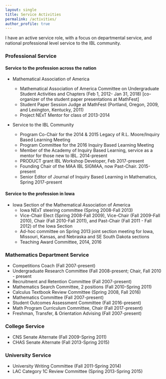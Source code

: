 ```yaml
---
layout: single
title: Service Activities
permalink: /activities/
author_profile: true
---
```


I have an active service role, with a focus on departmental service, and national professional level service to the IBL community.

### Professional Service

#### Service to the profession across the nation

- Mathematical Association of America
  * Mathematical Association of America Committee on Undergraduate Student Activities and Chapters (Feb 1, 2012- Jan 31, 2018) [co-organizer of the student paper presentations at MathFest]
  * Student Paper Session Judge at MathFest (Portland, Oregon, 2009, and Lexington, Kentucky, 2011)
  * Project NExT Mentor for class of 2013-2014

- Service to the IBL Community
  * Program Co-Chair for the 2014 & 2015 Legacy of R.L. Moore/Inquiry Based Learning Meeting
  * Program Committee for the 2016 Inquiry Based Learning Meeting
  * Member of the Academy of Inquiry Based Learning, service as a mentor for those new to IBL. 2014-present
  * PRODUCT grant IBL Workshop Developer, Feb 2017-present
  * Founding Chair of the MAA IBL SIGMAA, now Past-Chair. 2015-present
  * Senior Editor of Journal of Inquiry Based Learning in Mathematics, Spring 2017-present

#### Service to the profession in Iowa

- Iowa Section of the Mathematical Association of America
  * Iowa NExT steering committee (Spring 2008-Fall 2013)
  * Vice-Chair Elect (Spring 2008-Fall 2009), Vice-Chair (Fall 2009-Fall 2010), Chair (Fall 2010-Fall 2011), and Past-Chair (Fall 2011 - Fall 2012) of the Iowa Section
  * Ad-hoc committee on Spring 2013 joint section meeting for Iowa, Missouri, Kansas, and Nebraska and SE South Dakota sections
  * Teaching Award Committee, 2014, 2016

### Mathematics Department Service

- Competitions Coach (Fall 2007-present)
- Undergraduate Research Committee (Fall 2008-present; Chair, Fall 2010 - present
- Recruitment and Retention Committee (Fall 2007-present)
- Mathematics Search Committee, 2 positions (Fall 2010-Spring 2011)
- Calculus Textbook Review Committee (Spring 2008, Fall 2016)
- Mathematics Committee (Fall 2007-present)
- Student Outcomes Assessment Committee (Fall 2016-present)
- Math Program Curriculum Committee, Chair (Fall 2017-present)
- Freshman, Transfer, & Orientation Advising (Fall 2007-present)

### College Service

- CNS Senate Alternate (Fall 2009-Spring 2011)
- CHAS Senate Alternate (Fall 2013-Spring 2015)

### University Service

- University Writing Committee (Fall 2011-Spring 2014)
- LAC Category 1C Review Committee (Spring 2013-Spring 2015)
